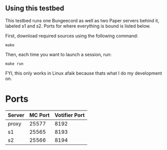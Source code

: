 ## Using this testbed

This testbed runs one Bungeecord as well as two Paper servers behind it, labeled
s1 and s2. Ports for where everything is bound is listed below.

First, download required sources using the following command:

```
make
```

Then, each time you want to launch a session, run:

```
make run
```

FYI, this only works in Linux afaik because thats what I do my development on.

# Ports

| Server | MC Port | Votifier Port |
| ------ | ------- | ------------- |
| proxy  | 25577   | 8192          |
| s1     | 25565   | 8193          |
| s2     | 25566   | 8194          |
